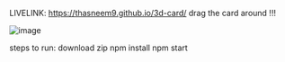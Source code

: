 LIVELINK: https://thasneem9.github.io/3d-card/
drag the card around !!!

![image](https://github.com/user-attachments/assets/3148f539-c48c-4de8-8f7a-cf2460716a42)

steps to run:
download zip
npm install
npm start
